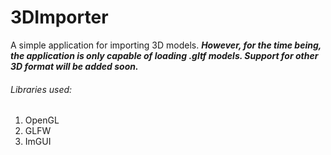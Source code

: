 # 3DImporter
A simple application for importing 3D models.
***However, for the time being, the application is only capable of loading .gltf models. Support for other 3D format will be added soon.***


###### Libraries used:
1. OpenGL
2. GLFW
3. ImGUI
